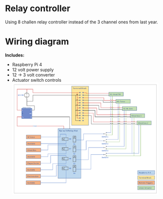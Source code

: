 # Relay controller
Using 8 challen relay controller instead of the 3 channel ones from last year.  

# Wiring diagram
**Includes:**
- Raspberry Pi 4
- 12 volt power supply
- 12 -> 3 volt converter
- Actuator switch controls
<img src="./static/hp_2022_.png" width="600" alt="Schematic for the relay circuit"></img>

